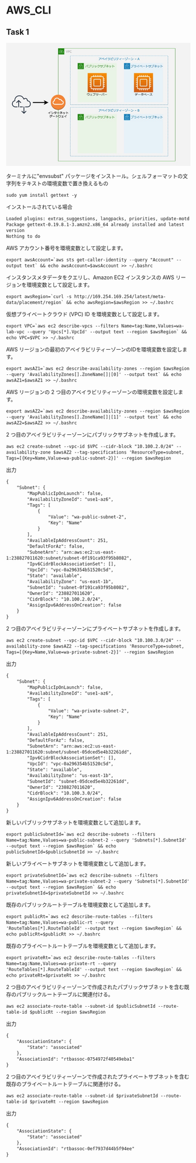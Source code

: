 # AWS_CLI
## Task 1
<img src="./fig1.jpg">

ターミナルに"envsubst" パッケージをインストール。シェルフォーマットの文字列をテキストの環境変数で置き換えるもの
```
sudo yum install gettext -y
```
インストールされている場合
```
Loaded plugins: extras_suggestions, langpacks, priorities, update-motd
Package gettext-0.19.8.1-3.amzn2.x86_64 already installed and latest version
Nothing to do
```
AWS アカウント番号を環境変数として設定します。
```
export awsAccount=`aws sts get-caller-identity --query "Account" --output text` && echo awsAccount=$awsAccount >> ~/.bashrc
```
インスタンスメタデータをクエリし、Amazon EC2 インスタンスの AWS リージョンを環境変数として設定します。
```
export awsRegion=`curl -s http://169.254.169.254/latest/meta-data/placement/region` && echo awsRegion=$awsRegion >> ~/.bashrc
```
仮想プライベートクラウド (VPC) ID を環境変数として設定します。
```
export VPC=`aws ec2 describe-vpcs --filters Name=tag:Name,Values=wa-lab-vpc --query 'Vpcs[*].VpcId' --output text --region $awsRegion` && echo VPC=$VPC >> ~/.bashrc
```
AWS リージョンの最初のアベイラビリティーゾーンのIDを環境変数を設定します。
```
export awsAZ1=`aws ec2 describe-availability-zones --region $awsRegion --query 'AvailabilityZones[].ZoneName[]|[0]' --output text` && echo awsAZ1=$awsAZ1 >> ~/.bashrc
```
AWS リージョンの 2 つ目のアベイラビリティーゾーンの環境変数を設定します。
```
export awsAZ2=`aws ec2 describe-availability-zones --region $awsRegion --query 'AvailabilityZones[].ZoneName[]|[1]' --output text` && echo awsAZ2=$awsAZ2 >> ~/.bashrc
```
2 つ目のアベイラビリティーゾーンにパブリックサブネットを作成します。
```
aws ec2 create-subnet --vpc-id $VPC --cidr-block "10.100.2.0/24" --availability-zone $awsAZ2 --tag-specifications 'ResourceType=subnet, Tags=[{Key=Name,Value=wa-public-subnet-2}]' --region $awsRegion
```
出力
```
{
    "Subnet": {
        "MapPublicIpOnLaunch": false,
        "AvailabilityZoneId": "use1-az6",
        "Tags": [
            {
                "Value": "wa-public-subnet-2",
                "Key": "Name"
            }
        ],
        "AvailableIpAddressCount": 251,
        "DefaultForAz": false,
        "SubnetArn": "arn:aws:ec2:us-east-1:238827011620:subnet/subnet-0f191ca93f95b8082",
        "Ipv6CidrBlockAssociationSet": [],
        "VpcId": "vpc-0a296354b51520c5d",
        "State": "available",
        "AvailabilityZone": "us-east-1b",
        "SubnetId": "subnet-0f191ca93f95b8082",
        "OwnerId": "238827011620",
        "CidrBlock": "10.100.2.0/24",
        "AssignIpv6AddressOnCreation": false
    }
}
```
2 つ目のアベイラビリティーゾーンにプライベートサブネットを作成します。
```
aws ec2 create-subnet --vpc-id $VPC --cidr-block "10.100.3.0/24" --availability-zone $awsAZ2 --tag-specifications 'ResourceType=subnet, Tags=[{Key=Name,Value=wa-private-subnet-2}]' --region $awsRegion
```
出力
```
{
    "Subnet": {
        "MapPublicIpOnLaunch": false,
        "AvailabilityZoneId": "use1-az6",
        "Tags": [
            {
                "Value": "wa-private-subnet-2",
                "Key": "Name"
            }
        ],
        "AvailableIpAddressCount": 251,
        "DefaultForAz": false,
        "SubnetArn": "arn:aws:ec2:us-east-1:238827011620:subnet/subnet-05dced5e4b32261dd",
        "Ipv6CidrBlockAssociationSet": [],
        "VpcId": "vpc-0a296354b51520c5d",
        "State": "available",
        "AvailabilityZone": "us-east-1b",
        "SubnetId": "subnet-05dced5e4b32261dd",
        "OwnerId": "238827011620",
        "CidrBlock": "10.100.3.0/24",
        "AssignIpv6AddressOnCreation": false
    }
}
```
新しいパブリックサブネットを環境変数として追加します。
```
export publicSubnetId=`aws ec2 describe-subnets --filters Name=tag:Name,Values=wa-public-subnet-2 --query 'Subnets[*].SubnetId' --output text --region $awsRegion` && echo publicSubnetId=$publicSubnetId >> ~/.bashrc
```
新しいプライベートサブネットを環境変数として追加します。
```
export privateSubnetId=`aws ec2 describe-subnets --filters Name=tag:Name,Values=wa-private-subnet-2 --query 'Subnets[*].SubnetId' --output text --region $awsRegion` && echo privateSubnetId=$privateSubnetId >> ~/.bashrc
```
既存のパブリックルートテーブルを環境変数として追加します。
```
export publicRt=`aws ec2 describe-route-tables --filters Name=tag:Name,Values=wa-public-rt --query 'RouteTables[*].RouteTableId' --output text --region $awsRegion` && echo publicRt=$publicRt >> ~/.bashrc
```
既存のプライベートルートテーブルを環境変数として追加します。
```
export privateRt=`aws ec2 describe-route-tables --filters Name=tag:Name,Values=wa-private-rt --query 'RouteTables[*].RouteTableId' --output text --region $awsRegion` && echo privateRt=$privateRt >> ~/.bashrc
```
2 つ目のアベイラビリティーゾーンで作成されたパブリックサブネットを含む既存のパブリックルートテーブルに関連付ける。
```
aws ec2 associate-route-table --subnet-id $publicSubnetId --route-table-id $publicRt --region $awsRegion
```
出力
```
{
    "AssociationState": {
        "State": "associated"
    },
    "AssociationId": "rtbassoc-0754972f40549eba1"
}
```
2 つ目のアベイラビリティーゾーンで作成されたプライベートサブネットを含む既存のプライベートルートテーブルに関連付ける。
```
aws ec2 associate-route-table --subnet-id $privateSubnetId --route-table-id $privateRt --region $awsRegion
```
出力
```
{
    "AssociationState": {
        "State": "associated"
    },
    "AssociationId": "rtbassoc-0ef7937d44b5f94ee"
}
```
